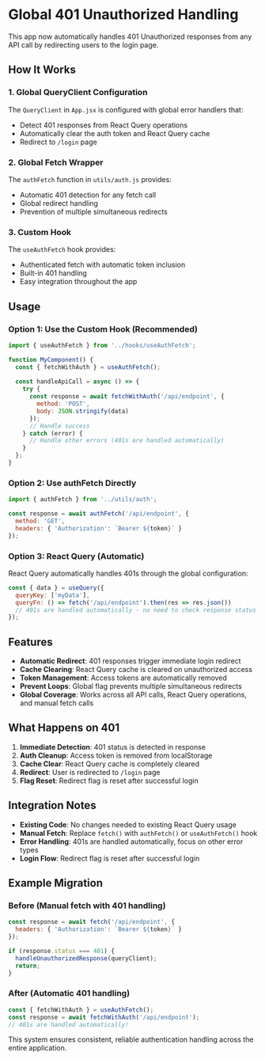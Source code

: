 # Global 401 Unauthorized Handling

This app now automatically handles 401 Unauthorized responses from any API call by redirecting users to the login page.

## How It Works

### 1. Global QueryClient Configuration
The `QueryClient` in `App.jsx` is configured with global error handlers that:
- Detect 401 responses from React Query operations
- Automatically clear the auth token and React Query cache
- Redirect to `/login` page

### 2. Global Fetch Wrapper
The `authFetch` function in `utils/auth.js` provides:
- Automatic 401 detection for any fetch call
- Global redirect handling
- Prevention of multiple simultaneous redirects

### 3. Custom Hook
The `useAuthFetch` hook provides:
- Authenticated fetch with automatic token inclusion
- Built-in 401 handling
- Easy integration throughout the app

## Usage

### Option 1: Use the Custom Hook (Recommended)
```javascript
import { useAuthFetch } from '../hooks/useAuthFetch';

function MyComponent() {
  const { fetchWithAuth } = useAuthFetch();
  
  const handleApiCall = async () => {
    try {
      const response = await fetchWithAuth('/api/endpoint', {
        method: 'POST',
        body: JSON.stringify(data)
      });
      // Handle success
    } catch (error) {
      // Handle other errors (401s are handled automatically)
    }
  };
}
```

### Option 2: Use authFetch Directly
```javascript
import { authFetch } from '../utils/auth';

const response = await authFetch('/api/endpoint', {
  method: 'GET',
  headers: { 'Authorization': `Bearer ${token}` }
});
```

### Option 3: React Query (Automatic)
React Query automatically handles 401s through the global configuration:
```javascript
const { data } = useQuery({
  queryKey: ['myData'],
  queryFn: () => fetch('/api/endpoint').then(res => res.json())
  // 401s are handled automatically - no need to check response status
});
```

## Features

- **Automatic Redirect**: 401 responses trigger immediate login redirect
- **Cache Clearing**: React Query cache is cleared on unauthorized access
- **Token Management**: Access tokens are automatically removed
- **Prevent Loops**: Global flag prevents multiple simultaneous redirects
- **Global Coverage**: Works across all API calls, React Query operations, and manual fetch calls

## What Happens on 401

1. **Immediate Detection**: 401 status is detected in response
2. **Auth Cleanup**: Access token is removed from localStorage
3. **Cache Clear**: React Query cache is completely cleared
4. **Redirect**: User is redirected to `/login` page
5. **Flag Reset**: Redirect flag is reset after successful login

## Integration Notes

- **Existing Code**: No changes needed to existing React Query usage
- **Manual Fetch**: Replace `fetch()` with `authFetch()` or `useAuthFetch()` hook
- **Error Handling**: 401s are handled automatically, focus on other error types
- **Login Flow**: Redirect flag is reset after successful login

## Example Migration

### Before (Manual fetch with 401 handling)
```javascript
const response = await fetch('/api/endpoint', {
  headers: { 'Authorization': `Bearer ${token}` }
});

if (response.status === 401) {
  handleUnauthorizedResponse(queryClient);
  return;
}
```

### After (Automatic 401 handling)
```javascript
const { fetchWithAuth } = useAuthFetch();
const response = await fetchWithAuth('/api/endpoint');
// 401s are handled automatically!
```

This system ensures consistent, reliable authentication handling across the entire application.
